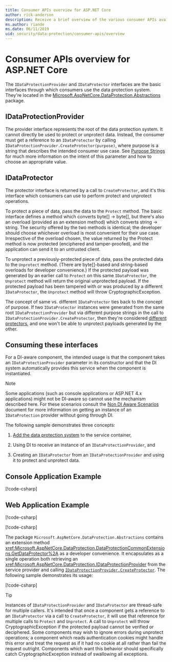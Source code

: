 ```yaml
---
title: Consumer APIs overview for ASP.NET Core
author: rick-anderson
description: Receive a brief overview of the various consumer APIs available within the ASP.NET Core data protection library.
ms.author: riande
ms.date: 06/11/2019
uid: security/data-protection/consumer-apis/overview
---
```

# Consumer APIs overview for ASP.NET Core

The `IDataProtectionProvider` and `IDataProtector` interfaces are the basic interfaces through which consumers use the data protection system. They're located in the [Microsoft.AspNetCore.DataProtection.Abstractions](https://www.nuget.org/packages/Microsoft.AspNetCore.DataProtection.Abstractions/) package.

## IDataProtectionProvider

The provider interface represents the root of the data protection system. It cannot directly be used to protect or unprotect data. Instead, the consumer must get a reference to an `IDataProtector` by calling `IDataProtectionProvider.CreateProtector(purpose)`, where purpose is a string that describes the intended consumer use case. See [Purpose Strings](xref:security/data-protection/consumer-apis/purpose-strings) for much more information on the intent of this parameter and how to choose an appropriate value.

## IDataProtector

The protector interface is returned by a call to `CreateProtector`, and it's this interface which consumers can use to perform protect and unprotect operations.

To protect a piece of data, pass the data to the `Protect` method. The basic interface defines a method which converts byte[] -> byte[], but there's also an overload (provided as an extension method) which converts string -> string. The security offered by the two methods is identical; the developer should choose whichever overload is most convenient for their use case. Irrespective of the overload chosen, the value returned by the Protect method is now protected (enciphered and tamper-proofed), and the application can send it to an untrusted client.

To unprotect a previously-protected piece of data, pass the protected data to the `Unprotect` method. (There are byte[]-based and string-based overloads for developer convenience.) If the protected payload was generated by an earlier call to `Protect` on this same `IDataProtector`, the `Unprotect` method will return the original unprotected payload. If the protected payload has been tampered with or was produced by a different `IDataProtector`, the `Unprotect` method will throw CryptographicException.

The concept of same vs. different `IDataProtector` ties back to the concept of purpose. If two `IDataProtector` instances were generated from the same root `IDataProtectionProvider` but via different purpose strings in the call to `IDataProtectionProvider.CreateProtector`, then they're considered [different protectors](xref:security/data-protection/consumer-apis/purpose-strings), and one won't be able to unprotect payloads generated by the other.

## Consuming these interfaces

For a DI-aware component, the intended usage is that the component takes an `IDataProtectionProvider` parameter in its constructor and that the DI system automatically provides this service when the component is instantiated.

> [!NOTE]
> Some applications (such as console applications or ASP.NET 4.x applications) might not be DI-aware so cannot use the mechanism described here. For these scenarios consult the [Non DI Aware Scenarios](xref:security/data-protection/configuration/non-di-scenarios) document for more information on getting an instance of an `IDataProtection` provider without going through DI.

The following sample demonstrates three concepts:

1. [Add the data protection system](xref:security/data-protection/configuration/overview) to the service container,

2. Using DI to receive an instance of an `IDataProtectionProvider`, and

3. Creating an `IDataProtector` from an `IDataProtectionProvider` and using it to protect and unprotect data.

## Console Application Example

[!code-csharp[](../using-data-protection/samples/protectunprotect.cs?highlight=26,34,35,36,37,38,39,40)]

## Web Application Example

[!code-csharp[](~/security/data-protection/using-data-protection/samples/webappexample1.cs?highlight=5)]

[!code-csharp[](~/security/data-protection/using-data-protection/samples/webappexample2.cs?highlight=3,4,5,6,7,8,18,22)]

The package `Microsoft.AspNetCore.DataProtection.Abstractions` contains an extension method <xref:Microsoft.AspNetCore.DataProtection.DataProtectionCommonExtensions.GetDataProtector%2A> as a developer convenience. It encapsulates as a single operation both retrieving an <xref:Microsoft.AspNetCore.DataProtection.IDataProtectionProvider> from the service provider and calling [`IDataProtectionProvider.CreateProtector`](xref:Microsoft.AspNetCore.DataProtection.IDataProtectionProvider.CreateProtector%2A). The following sample demonstrates its usage:

[!code-csharp[](./overview/samples/getdataprotector.cs?highlight=15)]

>[!TIP]
> Instances of `IDataProtectionProvider` and `IDataProtector` are thread-safe for multiple callers. It's intended that once a component gets a reference to an `IDataProtector` via a call to `CreateProtector`, it will use that reference for multiple calls to `Protect` and `Unprotect`. A call to `Unprotect` will throw CryptographicException if the protected payload cannot be verified or deciphered. Some components may wish to ignore errors during unprotect operations; a component which reads authentication cookies might handle this error and treat the request as if it had no cookie at all rather than fail the request outright. Components which want this behavior should specifically catch CryptographicException instead of swallowing all exceptions.
